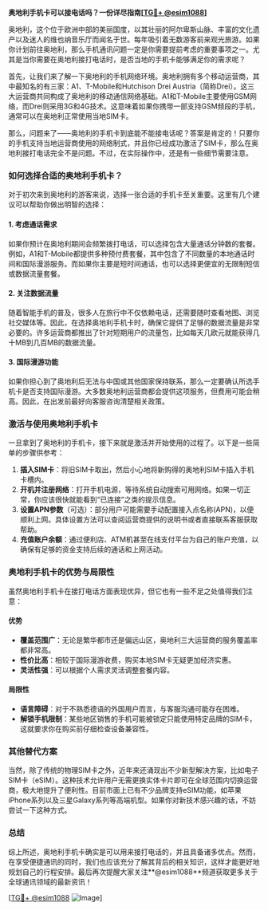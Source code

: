 **奥地利手机卡可以接电话吗？一份详尽指南[[TG💪+ @esim1088](https://t.me/s/esim1088)]**

奥地利，这个位于欧洲中部的美丽国度，以其壮丽的阿尔卑斯山脉、丰富的文化遗产以及迷人的维也纳音乐厅而闻名于世。每年吸引着无数游客前来观光旅游。如果你计划前往奥地利，那么手机通讯问题一定是你需要提前考虑的重要事项之一。尤其是当你需要在奥地利接打电话时，是否当地的手机卡能够满足你的需求呢？

首先，让我们来了解一下奥地利的手机网络环境。奥地利拥有多个移动运营商，其中最知名的有三家：A1、T-Mobile和Hutchison Drei Austria（简称Drei）。这三大运营商共同构成了奥地利的移动通信网络基础。A1和T-Mobile主要使用GSM网络，而Drei则采用3G和4G技术。这意味着如果你携带一部支持GSM频段的手机，通常可以在奥地利正常使用当地SIM卡。

那么，问题来了——奥地利的手机卡到底能不能接电话呢？答案是肯定的！只要你的手机支持当地运营商使用的网络制式，并且你已经成功激活了SIM卡，那么在奥地利接打电话完全不是问题。不过，在实际操作中，还是有一些细节需要注意。

### **如何选择合适的奥地利手机卡？**

对于初次来到奥地利的游客来说，选择一张合适的手机卡至关重要。这里有几个建议可以帮助你做出明智的选择：

#### **1. 考虑通话需求**
如果你预计在奥地利期间会频繁拨打电话，可以选择包含大量通话分钟数的套餐。例如，A1和T-Mobile都提供多种预付费套餐，其中包含了不同数量的本地通话时间和国际漫游服务。而如果你主要是短时间通话，也可以选择更便宜的无限制短信或数据流量套餐。

#### **2. 关注数据流量**
随着智能手机的普及，很多人在旅行中不仅依赖电话，还需要随时查看地图、浏览社交媒体等。因此，在选择奥地利手机卡时，确保它提供了足够的数据流量是非常必要的。许多运营商都推出了针对短期用户的流量包，比如每天几欧元就能获得几十MB到几百MB的数据流量。

#### **3. 国际漫游功能**
如果你担心到了奥地利后无法与中国或其他国家保持联系，那么一定要确认所选手机卡是否支持国际漫游。大多数奥地利运营商都会提供这项服务，但费用可能会稍高。因此，在出发前最好向客服咨询清楚相关政策。

### **激活与使用奥地利手机卡**

一旦拿到了奥地利的手机卡，接下来就是激活并开始使用的过程了。以下是一些简单的步骤供参考：

1. **插入SIM卡**：将旧SIM卡取出，然后小心地将新购得的奥地利SIM卡插入手机卡槽内。
2. **开机并注册网络**：打开手机电源，等待系统自动搜索可用网络。如果一切正常，你应该很快就能看到“已连接”之类的提示信息。
3. **设置APN参数**（可选）：部分用户可能需要手动配置接入点名称(APN)，以便顺利上网。具体设置方法可以查阅运营商提供的说明书或者直接联系客服获取帮助。
4. **充值账户余额**：通过便利店、ATM机甚至在线支付平台为自己的账户充值，以确保有足够的资金支持后续的通话和上网活动。

### **奥地利手机卡的优势与局限性**

虽然奥地利手机卡在接打电话方面表现优异，但它也有一些不足之处值得我们注意：

#### **优势**
- **覆盖范围广**：无论是繁华都市还是偏远山区，奥地利三大运营商的服务覆盖率都非常高。
- **性价比高**：相较于国际漫游收费，购买本地SIM卡无疑更加经济实惠。
- **灵活性强**：可以根据个人需求灵活调整套餐内容。

#### **局限性**
- **语言障碍**：对于不熟悉德语的外国用户而言，与客服沟通可能存在困难。
- **解锁手机限制**：某些地区销售的手机可能被锁定只能使用特定品牌的SIM卡，这就要求你在购买前仔细检查设备兼容性。

### **其他替代方案**

当然，除了传统的物理SIM卡之外，近年来还涌现出不少新型解决方案，比如电子SIM卡（eSIM）。这种技术允许用户无需更换实体卡片即可在全球范围内切换运营商，极大地提升了便利性。目前市面上已有不少品牌支持eSIM功能，如苹果iPhone系列以及三星Galaxy系列等高端机型。如果你对新技术感兴趣的话，不妨尝试一下这种方式。

### **总结**

综上所述，奥地利手机卡确实是可以用来接打电话的，并且具备诸多优点。然而，在享受便捷通讯的同时，我们也应该充分了解其背后的相关知识，这样才能更好地规划自己的行程安排。最后再次提醒大家关注**@esim1088**频道获取更多关于全球通讯领域的最新资讯！

[[TG💪+ @esim1088](https://t.me/s/esim1088) ![Image](https://i.postimg.cc/4NQfJmqS/Snipaste-2025-05-13-00-14-12.png)]